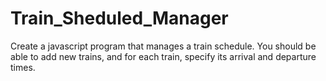 # Train_Sheduled_Manager
Create a javascript program that manages a train schedule. You should be able to add new trains, and for each train, specify its arrival and departure times.
